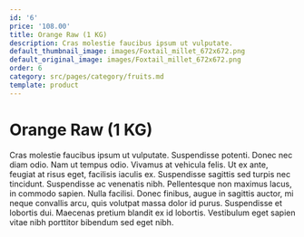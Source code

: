 ```yaml
---
id: '6'
price: '108.00'
title: Orange Raw (1 KG)
description: Cras molestie faucibus ipsum ut vulputate.
default_thumbnail_image: images/Foxtail_millet_672x672.png
default_original_image: images/Foxtail_millet_672x672.png
order: 6
category: src/pages/category/fruits.md
template: product
---
```


# Orange Raw (1 KG)

Cras molestie faucibus ipsum ut vulputate. Suspendisse potenti. Donec nec diam odio. Nam ut tempus odio. Vivamus at vehicula felis. Ut ex ante, feugiat at risus eget, facilisis iaculis ex. Suspendisse sagittis sed turpis nec tincidunt. Suspendisse ac venenatis nibh. Pellentesque non maximus lacus, in commodo sapien. Nulla facilisi. Donec finibus, augue in sagittis auctor, mi neque convallis arcu, quis volutpat massa dolor id purus. Suspendisse et lobortis dui. Maecenas pretium blandit ex id lobortis. Vestibulum eget sapien vitae nibh porttitor bibendum sed eget nibh.